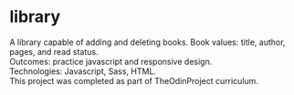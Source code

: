 # library
A library capable of adding and deleting books.  Book values: title, author, pages, and read status. <br>
Outcomes: practice javascript and responsive design. <br>
Technologies: Javascript, Sass, HTML. <br>
This project was completed as part of TheOdinProject curriculum.
